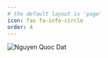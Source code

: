 ```yaml
---
# the default layout is 'page'
icon: fas fa-info-circle
order: 4
---
```


![Nguyen Quoc Dat](/thumbnails/quocdat.png)
